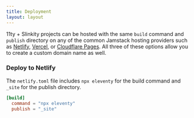 ```yaml
---
title: Deployment
layout: layout
---
```


11ty + Slinkity projects can be hosted with the same `build` command and `publish` directory on any of the common Jamstack hosting providers such as [Netlify](https://ajcwebdev-slinkity.netlify.app/), [Vercel](https://ajcwebdev-slinkity.vercel.app/), or [Cloudflare Pages](https://ajcwebdev-slinkity.pages.dev/). All three of these options allow you to create a custom domain name as well.

### Deploy to Netlify

The `netlify.toml` file includes `npx eleventy` for the build command and `_site` for the publish directory.

```toml
[build]
  command = "npx eleventy"
  publish = "_site"
```
